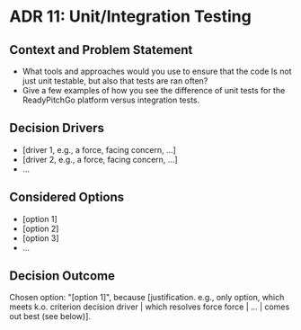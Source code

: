 # ADR 11: Unit/Integration Testing

## Context and Problem Statement

*   What tools and approaches would you use to ensure that the code Is not just unit testable, but also that tests are ran often?
*   Give a few examples of how you see the difference of unit tests for the ReadyPitchGo platform versus integration tests.

## Decision Drivers <!-- optional -->

* [driver 1, e.g., a force, facing concern, …]
* [driver 2, e.g., a force, facing concern, …]
* … <!-- numbers of drivers can vary -->

## Considered Options

* [option 1]
* [option 2]
* [option 3]
* … <!-- numbers of options can vary -->

## Decision Outcome

Chosen option: "[option 1]", because [justification. e.g., only option, which meets k.o. criterion decision driver | which resolves force force | … | comes out best (see below)].
